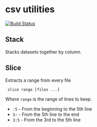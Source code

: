 # csv utilities

[![Build Status](https://travis-ci.org/danielecook/csv-tools.svg?branch=development)](https://travis-ci.org/danielecook/csv-tools)

## Stack

Stacks datasets together by column.


## Slice

Extracts a range from every file

```
 slice range [files ...]
```

 Where `range` is the range of lines to keep.

 * `:5` - From the beginning to the 5th line
 * `5:` - From the 5th line to the end
 * `3:5` - From the 3rd to the 5th line